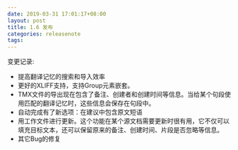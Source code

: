 ```yaml
---
date: 2019-03-31 17:01:17+08:00
layout: post
title: 1.6 发布
categories: releasenote
tags: 
---
```


变更记录:

* 提高翻译记忆的搜索和导入效率
* 更好的XLIFF支持，支持Group元素嵌套。
* TMX文件的导出现在包含了备注、创建者和创建时间等信息。当给某个句段使用匹配的翻译记忆时，这些信息会保存在句段中。
* 自动完成有了新选项：在建议中包含原文短语
* 用工作文件进行更新。这个功能在某个源文档需要更新时很有用，它不仅可以填充目标文本，还可以保留原来的备注、创建时间、片段是否忽略等信息。
* 其它Bug的修复
